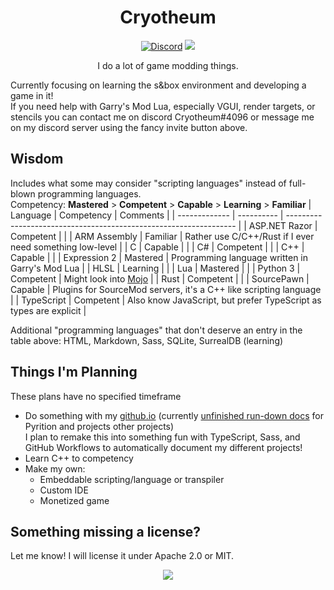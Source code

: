 <div align="center">
	<h1>Cryotheum</h1>
	<a href="https://discord.gg/PuxPSDun2k"><img src="https://img.shields.io/discord/1086337904458084392?label=Discord&logo=discord" alt="Discord"></a>
	<a href="https://github.com/Cryotheus"><img src="https://komarev.com/ghpvc/?username=Cryotheus&color=orange"></a>
	<p>
		I do a lot of game modding things.
	</p>
</div>

Currently focusing on learning the s&box environment and developing a game in it!  
If you need help with Garry's Mod Lua, especially VGUI, render targets, or stencils you can contact me on discord Cryotheum#4096 or message me on my discord server using the fancy invite button above.

## Wisdom
Includes what some may consider "scripting languages" instead of full-blown programming languages.  
Competency: **Mastered** > **Competent** > **Capable** > **Learning** > **Familiar**
| Language      | Competency | Comments                                                          |
| ------------- | ---------- | ----------------------------------------------------------------- |
| ASP.NET Razor | Competent  |                                                                   |
| ARM Assembly  | Familiar   | Rather use C/C++/Rust if I ever need something low-level          |
| C             | Capable    |                                                                   |
| C#            | Competent  |                                                                   |
| C++           | Capable    |                                                                   |
| Expression 2  | Mastered   | Programming language written in Garry's Mod Lua                   |
| HLSL          | Learning   |                                                                   |
| Lua           | Mastered   |                                                                   |
| Python 3      | Competent  | Might look into [Mojo](https://github.com/modularml/mojo)         |
| Rust          | Competent  |                                                                   |
| SourcePawn    | Capable    | Plugins for SourceMod servers, it's a C++ like scripting language |
| TypeScript    | Competent  | Also know JavaScript, but prefer TypeScript as types are explicit |

Additional "programming languages" that don't deserve an entry in the table above: HTML, Markdown, Sass, SQLite, SurrealDB (learning)

## Things I'm Planning
These plans have no specified timeframe
- Do something with my [github.io](https://github.com/Cryotheus/cryotheus.github.io) (currently [unfinished run-down docs](https://cryotheus.github.io/) for Pyrition and projects other projects)  
	I plan to remake this into something fun with TypeScript, Sass, and GitHub Workflows to automatically document my different projects!
- Learn C++ to competency
- Make my own:
  - Embeddable scripting/language or transpiler
  - Custom IDE
  - Monetized game

## Something missing a license?
Let me know! I will license it under Apache 2.0 or MIT.

<div align="center">
	<img src="https://github-readme-streak-stats.herokuapp.com?user=Cryotheus&theme=transparent&hide_border=true">
</div>
